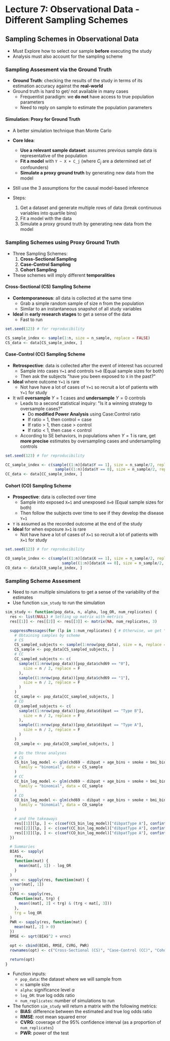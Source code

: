 # Lecture 7: Observational Data - Different Sampling Schemes

## Sampling Schemes in Observational Data

- Must Explore how to select our sample **before** executing the study
- Analysis must also account for the sampling scheme

### Sampling Assesment via the Ground Truth

- **Ground Truth**: checking the results of the study in terms of its estimation accuracy against the **real-world**
- Ground truth is hard to get/ not available in many cases
  - Frequentist paradigm: we **do not** have access to true population parameters
  - Need to reply on sample to estimate the population parameters

#### Simulation: Proxy for Ground Truth

- A better simulation technique than Monte Carlo
- **Core Idea**:
  - **Use a relevant sample dataset**: assumes previous sample data is representative of the population
  - **Fit a model** with `Y ~ X + C_j` (where $C_j$ are a determined set of confounders)
  - **Simulate a proxy ground truth** by generating new data from the model
- Still use the 3 assumptions for the causal model-based inference

- Steps:
  1.  Get a dataset and generate multiple rows of data (break continuous variables into quartile bins)
  2.  Fit a model with the data
  3.  Simulate a proxy ground truth by generating new data from the model

### Sampling Schemes using Proxy Ground Truth

- Three Sampling Schemes:
  1. **Cross-Sectional Sampling**
  2. **Case-Control Sampling**
  3. **Cohort Sampling**
- These schemes will imply different **temporalities**

#### Cross-Sectional (CS) Sampling Scheme

- **Contemporaneous**: all data is collected at the same time
  - Grab a simple random sample of size n from the population
  - Similar to an instantaneous snapshot of all study variables
- **Ideal** in **early research stages** to get a sense of the data
  - Fast to run

```R
set.seed(123) # for reproducibility

CS_sample_index <- sample(1:n, size = n_sample, replace = FALSE)
CS_data <- data[CS_sample_index, ]
```

#### Case-Control (CC) Sampling Scheme

- **Retrospective**: data is collected after the event of interest has occurred
  - Sample into cases `Y=1` and controls `Y=0` (Equal sample sizes for both)
  - Then ask the subjects "have you been exposed to `X` in the past?"
- **Ideal** where outcome `Y=1` is rare
  - Not have have a lot of cases of `Y=1` so recruit a lot of patients with `Y=1` for study
- It will **oversample** $Y=1$ cases and **undersample** $Y=0$ controls
  - Leads to a second statistical inquiry: "Is it a winning strategy to oversample cases?"
    - Do **modified Power Analysis** using Case:Control ratio
    - If ratio = 1, then control = case
    - If ratio > 1, then case > control
    - If ratio < 1, then case < control
  - According to SE behaviors, in populations when $Y=1$ is rare, get **more precise** estimates by oversampling cases and undersampling controls

```R
set.seed(123) # for reproducibility

CC_sample_index <- c(sample((1:n)[data$Y == 1], size = n_sample/2, replace = FALSE),
                      sample((1:n)[data$Y == 0], size = n_sample/2, replace = FALSE))
CC_data <- data[CC_sample_index, ]
```

#### Cohort (CO) Sampling Scheme

- **Prospective**: data is collected over time
  - Sample into exposed `X=1` and unexposed `X=0` (Equal sample sizes for both)
  - Then follow the subjects over time to see if they develop the disease `Y=1`
- `Y` is assumed as the recorded outcome at the end of the study
- **Ideal** for when exposure `X=1` is rare
  - Not have have a lot of cases of `X=1` so recruit a lot of patients with `X=1` for study

```R
set.seed(123) # for reproducibility

CO_sample_index <- c(sample((1:n)[data$X == 1], size = n_sample/2, replace = FALSE),
                         sample((1:n)[data$X == 0], size = n_sample/2, replace = FALSE))
CO_data <- data[C0_sample_index, ]
```

### Sampling Scheme Assesment

- Need to run multiple simulations to get a sense of the variability of the estimates
- Use function `sim_study` to run the simulation

```R
sim_study <- function(pop_data, n, alpha, log_OR, num_replicates) {
  res <- list(NULL) # Setting up matrix with metrics
  res[[1]] <- res[[2]] <- res[[3]] <- matrix(NA, num_replicates, 3)

  suppressMessages(for (lp in 1:num_replicates) { # Otherwise, we get "Waiting for profiling to be done..."
    # Obtaining samples by scheme
    # CS
    CS_sampled_subjects <- sample(1:nrow(pop_data), size = n, replace = F)
    CS_sample <- pop_data[CS_sampled_subjects, ]
    # CC
    CC_sampled_subjects <- c(
      sample((1:nrow(pop_data))[pop_data$chd69 == "0"],
        size = n / 2, replace = F
      ),
      sample((1:nrow(pop_data))[pop_data$chd69 == "1"],
        size = n / 2, replace = F
      )
    )
    CC_sample <- pop_data[CC_sampled_subjects, ]
    # CO
    CO_sampled_subjects <- c(
      sample((1:nrow(pop_data))[pop_data$dibpat == "Type B"],
        size = n / 2, replace = F
      ),
      sample((1:nrow(pop_data))[pop_data$dibpat == "Type A"],
        size = n / 2, replace = F
      )
    )
    CO_sample <- pop_data[CO_sampled_subjects, ]

    # Do the three analyses
    # CS
    CS_bin_log_model <- glm(chd69 ~ dibpat + age_bins + smoke + bmi_bins + chol_bins,
      family = "binomial", data = CS_sample
    )
    # CC
    CC_bin_log_model <- glm(chd69 ~ dibpat + age_bins + smoke + bmi_bins + chol_bins,
      family = "binomial", data = CC_sample
    )
    # CO
    CO_bin_log_model <- glm(chd69 ~ dibpat + age_bins + smoke + bmi_bins + chol_bins,
      family = "binomial", data = CO_sample
    )

    # and the takeaways
    res[[1]][lp, ] <- c(coef(CS_bin_log_model)["dibpatType A"], confint(CS_bin_log_model)["dibpatType A", ])
    res[[2]][lp, ] <- c(coef(CC_bin_log_model)["dibpatType A"], confint(CC_bin_log_model)["dibpatType A", ])
    res[[3]][lp, ] <- c(coef(CO_bin_log_model)["dibpatType A"], confint(CO_bin_log_model)["dibpatType A", ])
  })

  # Summaries
  BIAS <- sapply(
    res,
    function(mat) {
      mean(mat[, 1]) - log_OR
    }
  )
  vrnc <- sapply(res, function(mat) {
    var(mat[, 1])
  })
  CVRG <- sapply(res,
    function(mat, trg) {
      mean((mat[, 2] < trg) & (trg < mat[, 3]))
    },
    trg = log_OR
  )
  PWR <- sapply(res, function(mat) {
    mean(mat[, 2] > 0)
  })
  RMSE <- sqrt(BIAS^2 + vrnc)

  opt <- cbind(BIAS, RMSE, CVRG, PWR)
  rownames(opt) <- c("Cross-Sectional (CS)", "Case-Control (CC)", "Cohort (CO)")

  return(opt)
}
```

- Function inputs:
  - `pop_data`: the dataset where we will sample from
  - `n`: sample size
  - `alpha`: significance level $\alpha$
  - `log_OR`: true log odds ratio
  - `num_replicates`: number of simulations to run
- The function `sim_study` will return a matrix with the following metrics:
  - **BIAS**: difference between the estimated and true log odds ratio
  - **RMSE**: root mean squared error
  - **CVRG**: coverage of the 95% confidence interval (as a proportion of `num_replicates`)
  - **PWR**: power of the test
